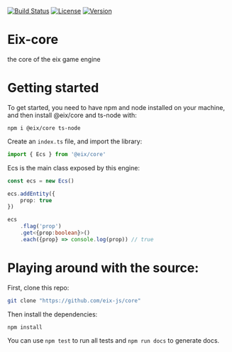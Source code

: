 [![Build Status](https://img.shields.io/travis/eix-js/core.svg)](https://travis-ci.com/eix-js/core) [![License](https://img.shields.io/github/license/eix-js/core.svg)](https://github.com/eix-js/core/blob/master/LICENSE.md) [![Version](https://img.shields.io/github/package-json/v/eix-js/core.svg)](https://github.com/eix-js/core)

# Eix-core
the core of the eix game engine

# Getting started 
To get started, you need to have npm and node installed on your machine, and then install @eix/core and ts-node with:
```
npm i @eix/core ts-node
```

Create an `index.ts` file, and import the library:
```ts
import { Ecs } from '@eix/core'
``` 

Ecs is the main class exposed by this engine:
```ts
const ecs = new Ecs()

ecs.addEntity({
    prop: true
})

ecs
    .flag('prop')
    .get<{prop:boolean}>()
    .each({prop} => console.log(prop)) // true
```

# Playing around with the source:
First, clone this repo:
```sh
git clone "https://github.com/eix-js/core"
```

Then install the dependencies:
```sh
npm install
```

You can use `npm test` to run all tests and `npm run docs` to generate docs. 